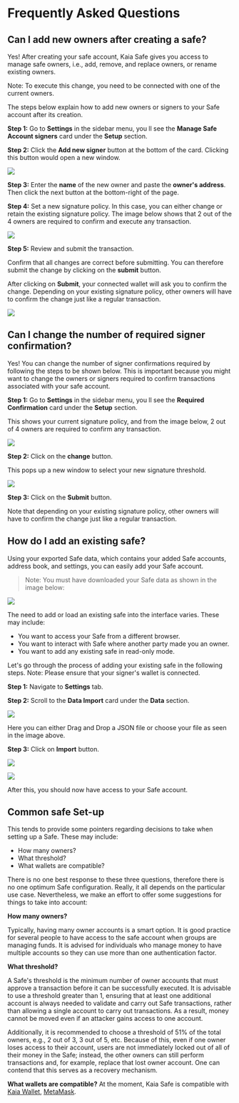 # Frequently Asked Questions

## Can I add new owners after creating a safe? <a id="Can i add new owners after creating a safe"></a>

Yes! After creating your safe account, Kaia Safe gives you access to manage safe owners, i.e., add, remove, and replace owners, or rename existing owners. 

Note: To execute this change, you need to be connected with one of the current owners.


The steps below explain how to add new owners or signers to your Safe account after its creation.

**Step 1:** Go to **Settings** in the sidebar menu, you ll see the **Manage Safe Account signers** card under the **Setup** section. 


**Step 2:** Click the **Add new signer** button at the bottom of the card. Clicking this button would open a new window. 

![](/img/build/tools/kaia-safe/ks-add-signers.png)


**Step 3:** Enter the **name** of the new owner and paste the **owner's address**. Then click the next button at the bottom-right of the page.

**Step 4:** Set a new signature policy. In this case, you can either change or retain the existing signature policy. The image below shows that 2 out of the 4 owners are required to confirm and execute any transaction.

![](/img/build/tools/kaia-safe/ks-add-signer-details.png)

**Step 5:** Review and submit the transaction. 

Confirm that all changes are correct before submitting. You can therefore submit the change by clicking on the **submit** button.

After clicking on **Submit**, your connected wallet will ask you to confirm the change. Depending on your existing signature policy, other owners will have to confirm the change just like a regular transaction.

![](/img/build/tools/kaia-safe/kaia-safe-change-owner-setup-review.gif)


## Can I change the number of required signer confirmation? <a id="Can i change the number of required signer confirmation"></a>

Yes! You can change the number of signer confirmations required by following the steps to be shown below. This is important because you might want to change the owners or signers required to confirm transactions associated with your safe account.

**Step 1:** Go to **Settings** in the sidebar menu, you ll see the **Required Confirmation** card under the **Setup** section. 

This shows your current signature policy, and from the image below, 2 out of 4 owners are required to confirm any transaction.

![](/img/build/tools/kaia-safe/ks-conf-policy.png)

**Step 2:** Click on the **change** button. 

This pops up a new window to select your new signature threshold.

![](/img/build/tools/kaia-safe/ks-conf-policy-btn.png)

**Step 3:** Click on the **Submit** button. 

Note that depending on your existing signature policy, other owners will have to confirm the change just like a regular transaction.


## How do I add an existing safe? <a id="How do i add an existing safe"></a>

Using your exported Safe data, which contains your added Safe accounts, address book, and settings, you can easily add your Safe account.

> Note: You must have downloaded your Safe data as shown in the image below:

![](/img/build/tools/kaia-safe/ks-export-btn.png)


The need to add or load an existing safe into the interface varies. These may include:

* You want to access your Safe from a different browser.
* You want to interact with Safe where another party made you an owner.
* You want to add any existing safe in read-only mode.

Let's go through the process of adding your existing safe in the following steps. Note: Please ensure that your signer's wallet is connected.

**Step 1:** Navigate to **Settings** tab.

**Step 2:** Scroll to the **Data Import** card under the **Data** section. 

![](/img/build/tools/kaia-safe/ks-data-import-i.png)

Here you can either Drag and Drop a JSON file or choose your file as seen in the image above. 
 
**Step 3:** Click on **Import** button.

![](/img/build/tools/kaia-safe/ks-data-import-btn.png)

![](/img/build/tools/kaia-safe/kaia-safe-data-import.gif)

After this, you should now have access to your Safe account.

## Common safe Set-up

This tends to provide some pointers regarding decisions to take when setting up a Safe. These may include:

* How many owners?
* What threshold?
* What wallets are compatible?

 
There is no one best response to these three questions, therefore there is no one optimum Safe configuration. Really, it all depends on the particular use case. Nevertheless, we make an effort to offer some suggestions for things to take into account:

**How many owners?**

Typically, having many owner accounts is a smart option. It is good practice for several people to have access to the safe account when groups are managing funds. It is advised for individuals who manage money to have multiple accounts so they can use more than one authentication factor.

**What threshold?**

A Safe's threshold is the minimum number of owner accounts that must approve a transaction before it can be successfully executed. It is advisable to use a threshold greater than 1, ensuring that at least one additional account is always needed to validate and carry out Safe transactions, rather than allowing a single account to carry out transactions. As a result, money cannot be moved even if an attacker gains access to one account.
 
Additionally, it is recommended to choose a threshold of 51% of the total owners, e.g., 2 out of 3, 3 out of 5, etc.  Because of this, even if one owner loses access to their account, users are not immediately locked out of all of their money in the Safe; instead, the other owners can still perform transactions and, for example, replace that lost owner account. One can contend that this serves as a recovery mechanism.
 
**What wallets are compatible?**
At the moment, Kaia Safe is compatible with [Kaia Wallet](https://docs.kaiawallet.io/), [MetaMask](../../../tutorials/connecting-metamask).
